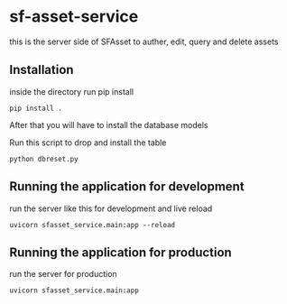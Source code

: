 # sf-asset-service

this is the server side of SFAsset to auther, edit, query and delete assets

## Installation

inside the directory run pip install

```
pip install .
```

After that you will have to install the database models

Run this script to drop and install the table

```
python dbreset.py
```

## Running the application for development

run the server like this for development and live reload

```
uvicorn sfasset_service.main:app --reload
```

## Running the application for production

run the server for production

```
uvicorn sfasset_service.main:app 
```

